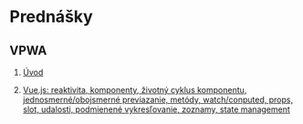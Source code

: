 # Prednášky

## VPWA

1. [Úvod](zdroje/1p-uvod.pdf)

2. [Vue.js: reaktivita, komponenty, životný cyklus komponentu, jednosmerné/obojsmerné previazanie, metódy, watch/conputed, props, slot, udalosti, podmienené vykresľovanie, zoznamy, state management](zdroje/2p-vuejs.pdf)